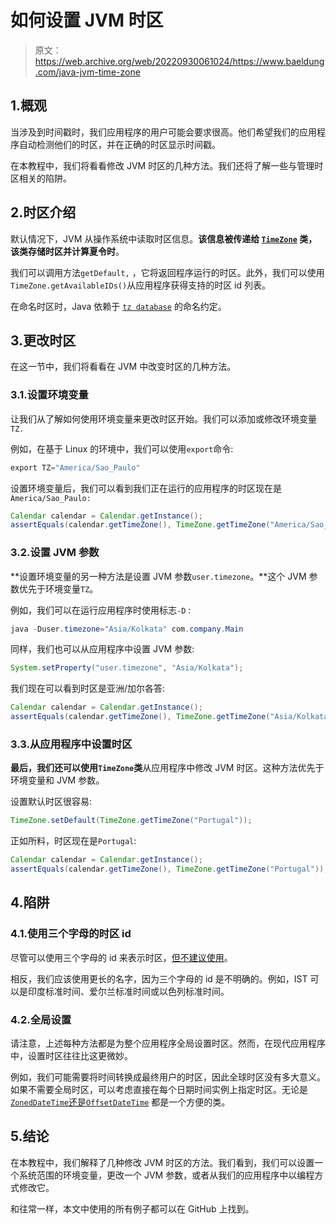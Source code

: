 # 如何设置 JVM 时区

> 原文：<https://web.archive.org/web/20220930061024/https://www.baeldung.com/java-jvm-time-zone>

## 1.概观

当涉及到时间戳时，我们应用程序的用户可能会要求很高。他们希望我们的应用程序自动检测他们的时区，并在正确的时区显示时间戳。

在本教程中，我们将看看修改 JVM 时区的几种方法。我们还将了解一些与管理时区相关的陷阱。

## 2.时区介绍

默认情况下，JVM 从操作系统中读取时区信息。**该信息被传递给 [`TimeZone`](https://web.archive.org/web/20221108234443/https://docs.oracle.com/en/java/javase/11/docs/api/java.base/java/util/TimeZone.html) 类，该类存储时区并计算夏令时**。

我们可以调用方法`getDefault,` ，它将返回程序运行的时区。此外，我们可以使用`TimeZone.getAvailableIDs()`从应用程序获得支持的时区 id 列表。

在命名时区时，Java 依赖于 [`tz database`](https://web.archive.org/web/20221108234443/https://en.wikipedia.org/wiki/List_of_tz_database_time_zones#List) 的命名约定。

## 3.更改时区

在这一节中，我们将看看在 JVM 中改变时区的几种方法。

### 3.1.设置环境变量

让我们从了解如何使用环境变量来更改时区开始。我们可以添加或修改环境变量`TZ.`

例如，在基于 Linux 的环境中，我们可以使用`export`命令:

```java
export TZ="America/Sao_Paulo"
```

设置环境变量后，我们可以看到我们正在运行的应用程序的时区现在是`America/Sao_Paulo:`

```java
Calendar calendar = Calendar.getInstance();
assertEquals(calendar.getTimeZone(), TimeZone.getTimeZone("America/Sao_Paulo"));
```

### 3.2.设置 JVM 参数

**设置环境变量的另一种方法是设置 JVM 参数`user.timezone`。**这个 JVM 参数优先于环境变量`TZ`。

例如，我们可以在运行应用程序时使用标志`-D` :

```java
java -Duser.timezone="Asia/Kolkata" com.company.Main
```

同样，我们也可以从应用程序中设置 JVM 参数:

```java
System.setProperty("user.timezone", "Asia/Kolkata");
```

我们现在可以看到时区是亚洲/加尔各答:

```java
Calendar calendar = Calendar.getInstance();
assertEquals(calendar.getTimeZone(), TimeZone.getTimeZone("Asia/Kolkata"));
```

### 3.3.从应用程序中设置时区

**最后，我们还可以使用`TimeZone`类**从应用程序中修改 JVM 时区。这种方法优先于环境变量和 JVM 参数。

设置默认时区很容易:

```java
TimeZone.setDefault(TimeZone.getTimeZone("Portugal"));
```

正如所料，时区现在是`Portugal`:

```java
Calendar calendar = Calendar.getInstance();
assertEquals(calendar.getTimeZone(), TimeZone.getTimeZone("Portugal"));
```

## 4.陷阱

### 4.1.使用三个字母的时区 id

尽管可以使用三个字母的 id 来表示时区，[但不建议使用](https://web.archive.org/web/20221108234443/https://docs.oracle.com/en/java/javase/11/docs/api/java.base/java/util/TimeZone.html)。

相反，我们应该使用更长的名字，因为三个字母的 id 是不明确的。例如，IST 可以是印度标准时间、爱尔兰标准时间或以色列标准时间。

### 4.2.全局设置

请注意，上述每种方法都是为整个应用程序全局设置时区。然而，在现代应用程序中，设置时区往往比这更微妙。

例如，我们可能需要将时间转换成最终用户的时区，因此全球时区没有多大意义。如果不需要全局时区，可以考虑直接在每个日期时间实例上指定时区。无论是 [`ZonedDateTime`还是`OffsetDateTime`](/web/20221108234443/https://www.baeldung.com/java-zoneddatetime-offsetdatetime) 都是一个方便的类。

## 5.结论

在本教程中，我们解释了几种修改 JVM 时区的方法。我们看到，我们可以设置一个系统范围的环境变量，更改一个 JVM 参数，或者从我们的应用程序中以编程方式修改它。

和往常一样，本文中使用的所有例子都可以在 GitHub 上找到。